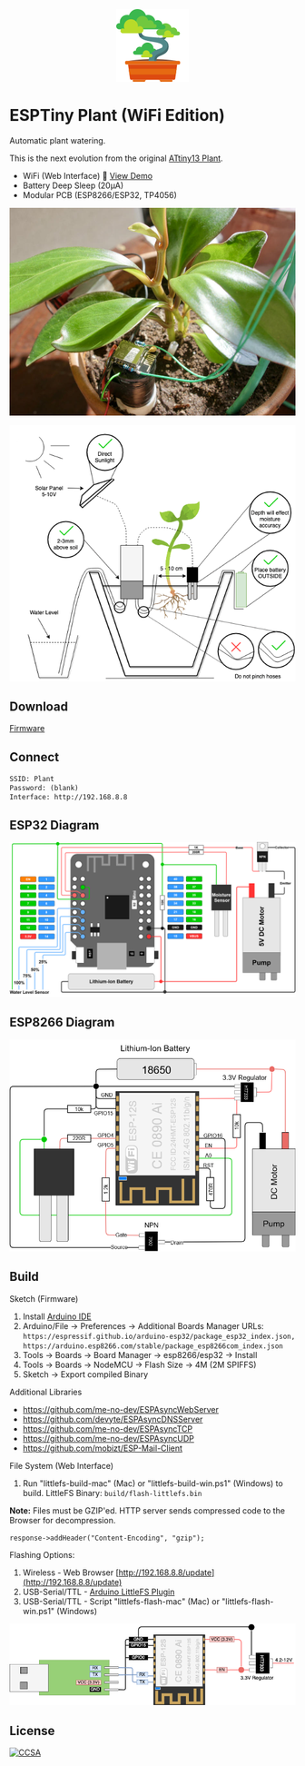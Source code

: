 <p align="center"><img src="Web/img/icon.png?raw=true"></p>

# ESPTiny Plant (WiFi Edition)

Automatic plant watering.

This is the next evolution from the original [ATtiny13 Plant](https://github.com/dimecho/ATtiny13-Plant).

- WiFi (Web Interface) :seedling: [View Demo](https://dimecho.github.io/ESPTiny-Plant/Web/index.html)
- Battery Deep Sleep (20μA)
- Modular PCB (ESP8266/ESP32, TP4056)

<p align="center">

![Photo](Web/img/photo.jpg?raw=true)

![Diagram](Web/img/diagram.png?raw=true)

</p>

## Download

[Firmware](../../releases/download/latest/ESPTiny-Plant-Firmware.zip)

## Connect

    SSID: Plant
    Password: (blank)
    Interface: http://192.168.8.8

## ESP32 Diagram

<p align="center">

![ESP32](Web/img/esp32s2.png?raw=true)

</p>

## ESP8266 Diagram

<p align="center">

![ESP8266](Web/img/esp8266.png?raw=true)

</p>

## Build

Sketch (Firmware)

1. Install [Arduino IDE](https://www.arduino.cc/en/main/software)
2. Arduino/File -> Preferences -> Additional Boards Manager URLs: ```https://espressif.github.io/arduino-esp32/package_esp32_index.json, https://arduino.esp8266.com/stable/package_esp8266com_index.json```
3. Tools -> Boards -> Board Manager -> esp8266/esp32 -> Install
4. Tools -> Boards -> NodeMCU -> Flash Size -> 4M (2M SPIFFS)
5. Sketch -> Export compiled Binary

Additional Libraries

* https://github.com/me-no-dev/ESPAsyncWebServer
* https://github.com/devyte/ESPAsyncDNSServer
* https://github.com/me-no-dev/ESPAsyncTCP
* https://github.com/me-no-dev/ESPAsyncUDP
* https://github.com/mobizt/ESP-Mail-Client

File System (Web Interface)

1. Run "littlefs-build-mac" (Mac) or "littlefs-build-win.ps1" (Windows) to build. LittleFS Binary: `build/flash-littlefs.bin`

**Note:** Files must be GZIP'ed. HTTP server sends compressed code to the Browser for decompression.
```
response->addHeader("Content-Encoding", "gzip");
```

Flashing Options:

1. Wireless - Web Browser [http://192.168.8.8/update](http://192.168.8.8/update)
2. USB-Serial/TTL - [Arduino LittleFS Plugin](https://github.com/earlephilhower/arduino-esp8266littlefs-plugin)
3. USB-Serial/TTL - Script "littlefs-flash-mac" (Mac) or "littlefs-flash-win.ps1" (Windows)

![Flash](Web/img/flash.png?raw=true)

## License

[![CCSA](https://licensebuttons.net/l/by-sa/4.0/88x31.png)](https://creativecommons.org/licenses/by-sa/4.0/legalcode)